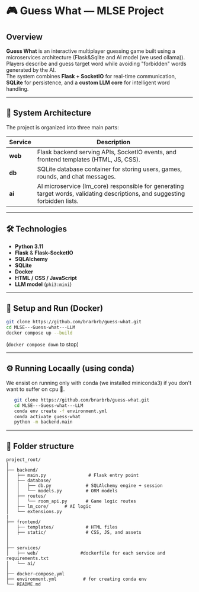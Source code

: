# 🎮 Guess What — MLSE Project

## Overview
**Guess What** is an interactive multiplayer guessing game built using a microservices architecture (Flask&Sqlite and AI model (we used ollama)).  
Players describe and guess target word while avoiding "forbidden" words generated by the AI.  
The system combines **Flask + SocketIO** for real-time communication, **SQLite** for persistence, and a **custom LLM core** for intelligent word handling.

---

## 🧩 System Architecture
The project is organized into three main parts:

| Service | Description |
|----------|--------------|
| **web** | Flask backend serving APIs, SocketIO events, and frontend templates (HTML, JS, CSS). |
| **db** | SQLite database container for storing users, games, rounds, and chat messages. |
| **ai** | AI microservice (lm_core) responsible for generating target words, validating descriptions, and suggesting forbidden lists. |

---

## 🛠️ Technologies
- **Python 3.11**
- **Flask** & **Flask-SocketIO**
- **SQLAlchemy**
- **SQLite**
- **Docker**
- **HTML / CSS / JavaScript**
- **LLM model** (`phi3:mini`)

---

## 🐋 Setup and Run (Docker)
   ```bash
   git clone https://github.com/brarbrb/guess-what.git
   cd MLSE---Guess-what---LLM
   docker compose up --build
   ```
   (`docker compose down` to stop)
   
---
## ⚙️ Running Locaally (using conda)
We ensist on running only with conda (we installed miniconda3) if you don't want to suffer on cpu 🙂.

```bash
   git clone https://github.com/brarbrb/guess-what.git
   cd MLSE---Guess-what---LLM
   conda env create -f environment.yml
   conda activate guess-what
   python -m backend.main
```


--- 
## 📁 Folder structure
```
project_root/
│
├── backend/
│   ├── main.py                # Flask entry point
│   ├── database/
│   │   ├── db.py             # SQLAlchemy engine + session
│   │   └── models.py         # ORM models
│   ├── routes/
│   │   └── room_api.py       # Game logic routes
│   ├── lm_core/      # AI logic
│   └── extensions.py   
|
├── frontend/
│   ├── templates/            # HTML files
│   ├── static/               # CSS, JS, and assets
│               
│
├── services/
│   ├── web/                #dockerfile for each service and requirements.txt
│   └── ai/ 
│
├── docker-compose.yml
├── environment.yml          # for creating conda env
└── README.md
```
